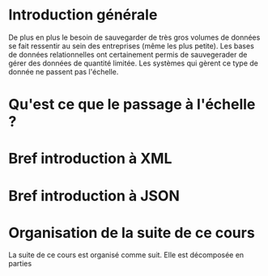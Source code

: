 # Introduction générale


De plus en plus le besoin de sauvegarder de très gros volumes de données se fait ressentir au sein des entreprises (même les plus petite). Les bases de données relationnelles ont certainement permis de sauvegerader de gérer des données de quantité limitée. Les systèmes qui gèrent ce type de donnée ne passent pas l'échelle. 

# Qu'est ce que le passage à l'échelle ? 

# Bref introduction à XML 


# Bref introduction à JSON



# Organisation de la suite de ce cours
La suite de ce cours est organisé comme suit.  Elle est décomposée en parties

